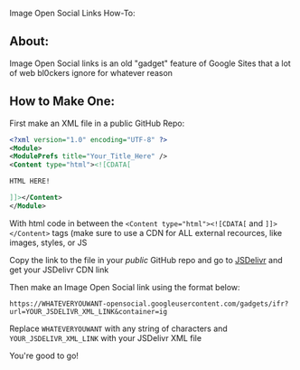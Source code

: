 Image Open Social Links How-To:

## About:
Image Open Social links is an old "gadget" feature of Google Sites that a lot  of web bl0ckers ignore for whatever reason


## How to Make One:
First make an XML file in a public GitHub Repo:
```xml
<?xml version="1.0" encoding="UTF-8" ?>
<Module>
<ModulePrefs title="Your_Title_Here" />
<Content type="html"><![CDATA[

HTML HERE!

]]></Content>
</Module>
```

With html code in between the `<Content type="html"><![CDATA[` and `]]></Content>` tags (make sure to use a CDN for ALL external recources, like images, styles, or JS

Copy the link to the file in your *public* GitHub repo and go to [JSDelivr](https://www.jsdelivr.com/github) and get your JSDelivr CDN link

Then make an Image Open Social link using the format below:

`https://WHATEVERYOUWANT-opensocial.googleusercontent.com/gadgets/ifr?url=YOUR_JSDELIVR_XML_LINK&container=ig`

Replace `WHATEVERYOUWANT` with any string of characters and `YOUR_JSDELIVR_XML_LINK` with your JSDelivr XML file

You're good to go!

